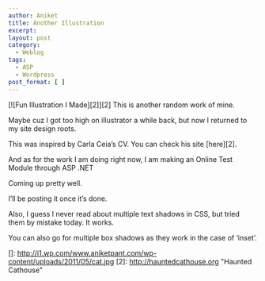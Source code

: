 ```yaml
---
author: Aniket
title: Another Illustration
excerpt:
layout: post
category:
  - Weblog
tags:
  - ASP
  - Wordpress
post_format: [ ]
---
```

[![Fun Illustration I Made][2]][2] This is another random work of mine.

Maybe cuz I got too high on illustrator a while back, but now I returned to my site design roots.

This was inspired by Carla Ceia’s CV. You can check his site [here][2].

And as for the work I am doing right now, I am making an Online Test Module through ASP .NET

Coming up pretty well.

I’ll be posting it once it’s done.

Also, I guess I never read about multiple text shadows in CSS, but tried them by mistake today. It works.

You can also go for multiple box shadows as they work in the case of ‘inset’.

 []: http://i1.wp.com/www.aniketpant.com/wp-content/uploads/2011/05/cat.jpg
 [2]: http://hauntedcathouse.org "Haunted Cathouse"